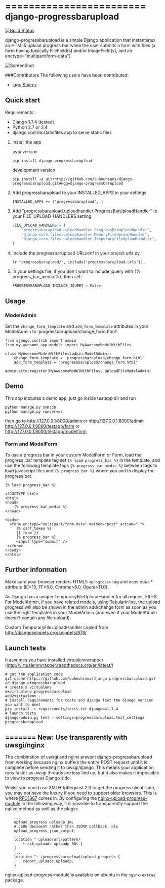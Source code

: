========================
django-progressbarupload
========================

[![Build Status](https://travis-ci.org/ouhouhsami/django-progressbarupload.png?branch=master)](https://travis-ci.org/ouhouhsami/django-progressbarupload)

django-progressbarupload is a simple Django application that instantiates an HTML5 upload progress bar when the user submits a form with files (a form having basically FileField(s) and/or ImageField(s), and an enctype="multipart/form-data").

![ScreenShot](https://raw.github.com/ouhouhsami/django-progressbarupload/master/docs/img/admin_progress_bar_screenshot.png)

###Contributors
The following users have been contributed:
* [Iago Suárez](https://github.com/iago-suarez)

Quick start
-----------

Requirements :
* Django 1.7.4 (tested).
* Python 2.7 or 3.4
* django.contrib.staticfiles app to serve static files


1. Install the app

    pypi version

    ```
    pip install django-progressbarupload
    ```

    development version

    ```
    pip install -e git+http://github.com/ouhouhsami/django-progressbarupload.git#egg=django-progressbarupload
    ```

2. Add progressbarupload to your INSTALLED_APPS in your settings

    ```
    INSTALLED_APPS += ('progressbarupload', )
    ```

3. Add "progressbarupload.uploadhandler.ProgressBarUploadHandler" to your FILE_UPLOAD_HANDLERS setting

    ```python
    FILE_UPLOAD_HANDLERS = (
        "progressbarupload.uploadhandler.ProgressBarUploadHandler",
        "django.core.files.uploadhandler.MemoryFileUploadHandler",
        "django.core.files.uploadhandler.TemporaryFileUploadHandler",
    )
    ```

4. Include the progressbarupload URLconf in your project urls.py

    ```
    (r'^progressbarupload/', include('progressbarupload.urls')),
    ```

5. In your settings file, if you don't want to include jquery with {% progress_bar_media %}, then set:

    ``` python
    PROGRESSBARUPLOAD_INCLUDE_JQUERY = False
    ```

Usage
-----

### ModelAdmin

Set the ```change_form_template``` and ```add_form_template``` attributes in your ModelAdmin to 'progressbarupload/change_form.html'.


    from django.contrib import admin
    from my_awesome_app.models import MyAwesomeModelWithFiles

    class MyAwesomeModelWithFiles(admin.ModelAdmin):
        change_form_template = 'progressbarupload/change_form.html'
        add_form_template = 'progressbarupload/change_form.html'

    admin.site.register(MyAwesomeModelWithFiles, UploadFileModelAdmin)

Demo
----

This app includes a demo app, just go inside testapp dir and run

    python manage.py syncdb
    python manage.py runserver

then go to http://127.0.0.1:8000/admin or http://127.0.0.1:8000/admin http://127.0.0.1:8000/testapp/form or http://127.0.0.1:8000/testapp/modelform


### Form and ModelForm

To use a progress bar in your custom ModelForm or Form, load the progress_bar template tag set ```{% load progress_bar %}``` in the template, and use the following template tags ```{% progress_bar_media %}``` between <head> tags to load javascript files and  ```{% progress_bar %}``` where you and to display the progress bar.


    {% load progress_bar %}

    <!DOCTYPE html>
    <html>
    <head>
        {% progress_bar_media %}
    </head>

    <body>
      <form enctype="multipart/form-data" method="post" action=".">
         {% csrf_token %}
         {{ form }}
         {% progress_bar %}
         <input type="submit" />
     </form>
    </body>
    </html>


Further information
-------------------

Make sure your browser renders HTML5 ```<progress>``` tag and uses data-* attribute (IE>10, FF>6.0, Chrome>8.0, Opera>11.0).

As Django has a unique TemporaryFileUploadHandler for all request.FILES. For ModelAdmin, if you have related models, using TabularInline, the upload progress will also be shown in the admin add/change form as soon as you use the right templates in your ModelAdmin (and even if your ModelAdmin doesn't contain any file upload).

Custom TemporaryFileUploadHandler copied from http://djangosnippets.org/snippets/678/

Launch tests
------------

It assumes you have installed virtualenvwrapper (http://virtualenvwrapper.readthedocs.org/en/latest/)

```
# get the application code
git clone https://github.com/ouhouhsami/django-progressbarupload.git
cd django-progressbarupload
# create a virtualenv
mkvirtualenv progressbarupload
add2virtualenv .
# install requirements for tests and django (set the django version you want to use)
pip install -r requirements/tests.txt django==1.7.4
# launch tests
django-admin.py test --settings=progressbarupload.test_settings progressbarupload
```

=======
New: Use transparently with uwsgi/nginx
---------------------------------------
The combination of uwsgi and nginx prevent django-progressbarupload from
working because nginx buffers the entire POST request until it is complete
before sending it to uwsgi/django. This means your application runs faster as
uwsgi threads are less tied up, but it also makes it impossible to view to
progress Django side.

Whilst you could use XMLHttpRequest 2.0 to get the progress client-side, you
may not have the luxury if you need to support older browsers. This is where
[RFC1867][2] comes in. By configuring the [nginx-upload-progress-module][1] in
the following way, it is possible to transparently support the native method as
well as the plugin:

```
	...
	upload_progress uploadp 1m;
	# JSON document rather than JSONP callback, pls
	upload_progress_json_output;
	...
	location ^ upload/url/pattern/
	    track_uploads uploadp 30s {
	}
	...
	location ^~ /progressbarupload/upload_progress {
	    report_uploads uploadp;
	}

```

nginx-upload-progress-module is available on ubuntu in the `nginx-extras` package.

[1]: https://github.com/masterzen/nginx-upload-progress-module
[2]: http://www.rfcreader.com/#rfc1867
